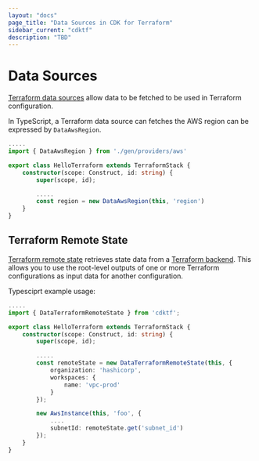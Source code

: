 ```yaml
---
layout: "docs"
page_title: "Data Sources in CDK for Terraform"
sidebar_current: "cdktf"
description: "TBD"
---
```


# Data Sources

[Terraform data sources](https://www.terraform.io/docs/configuration/data-sources.html) allow data to be fetched to be used in Terraform configuration.

In TypeScript, a Terraform data source can fetches the AWS region can be expressed by `DataAwsRegion`.

```typescript
.....
import { DataAwsRegion } from './gen/providers/aws'

export class HelloTerraform extends TerraformStack {
    constructor(scope: Construct, id: string) {
        super(scope, id);

        .....
        const region = new DataAwsRegion(this, 'region')
    }
}
```

## Terraform Remote State

[Terraform remote state](https://www.terraform.io/docs/providers/terraform/d/remote_state.html) retrieves state data from a [Terraform backend](https://www.terraform.io/docs/backends/index.html). This allows you to use the root-level outputs of one or more Terraform configurations as input data for another configuration.

Typesciprt example usage:

```typescript
.....
import { DataTerraformRemoteState } from 'cdktf';

export class HelloTerraform extends TerraformStack {
    constructor(scope: Construct, id: string) {
        super(scope, id);

        .....
        const remoteState = new DataTerraformRemoteState(this, {
            organization: 'hashicorp',
            workspaces: {
                name: 'vpc-prod'
            }
        });

        new AwsInstance(this, 'foo', {
            ....
            subnetId: remoteState.get('subnet_id')
        });
    }
}
```
